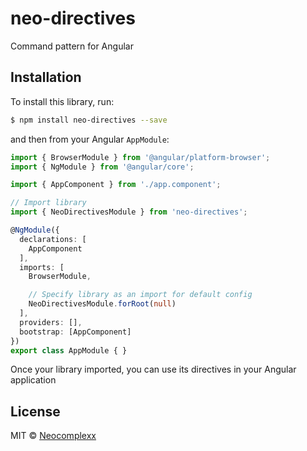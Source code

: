 # neo-directives
Command pattern for Angular

## Installation

To install this library, run:

```bash
$ npm install neo-directives --save
```


and then from your Angular `AppModule`:

```typescript
import { BrowserModule } from '@angular/platform-browser';
import { NgModule } from '@angular/core';

import { AppComponent } from './app.component';

// Import library
import { NeoDirectivesModule } from 'neo-directives';

@NgModule({
  declarations: [
    AppComponent
  ],
  imports: [
    BrowserModule,

    // Specify library as an import for default config
    NeoDirectivesModule.forRoot(null)
  ],
  providers: [],
  bootstrap: [AppComponent]
})
export class AppModule { }
```

Once your library imported, you can use its directives in your Angular application

## License

MIT © [Neocomplexx](mailto:info@neocomplexx.com)
